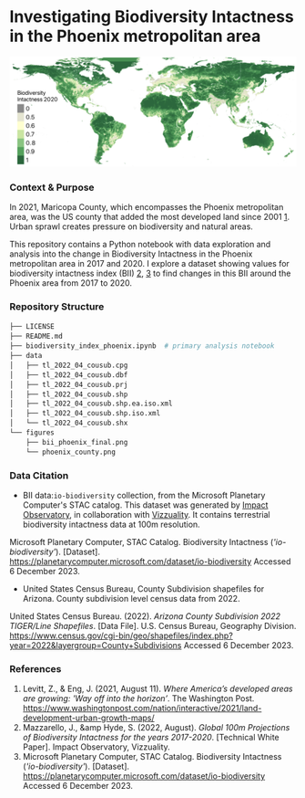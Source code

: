 # Investigating Biodiversity Intactness in the Phoenix metropolitan area
![bii-image](figures/bii-image.png)
### Context & Purpose

In 2021, Maricopa County, which encompasses the Phoenix metropolitan area, was the US county that added the most developed land since 2001 [1](https://www.washingtonpost.com/nation/interactive/2021/land-development-urban-growth-maps/). Urban sprawl creates pressure on biodiversity and natural areas.

This repository contains a Python notebook with data exploration and analysis into the change in Biodiversity Intactness in the Phoenix metropolitan area in 2017 and 2020. I explore a dataset showing values for biodiversity intactness index (BII) [2](https://ai4edatasetspublicassets.blob.core.windows.net/assets/pdfs/io-biodiversity/Biodiversity_Intactness_whitepaper.pdf), [3](https://planetarycomputer.microsoft.com/dataset/io-biodiversity) to find changes in this BII around the Phoenix area from 2017 to 2020.


### Repository Structure

```bash
├── LICENSE
├── README.md
├── biodiversity_index_phoenix.ipynb  # primary analysis notebook
├── data
│   ├── tl_2022_04_cousub.cpg
│   ├── tl_2022_04_cousub.dbf
│   ├── tl_2022_04_cousub.prj
│   ├── tl_2022_04_cousub.shp
│   ├── tl_2022_04_cousub.shp.ea.iso.xml
│   ├── tl_2022_04_cousub.shp.iso.xml
│   └── tl_2022_04_cousub.shx
└── figures
    ├── bii_phoenix_final.png
    └── phoenix_county.png
```



### Data Citation

- BII data:`io-biodiversity` collection, from the Microsoft Planetary Computer's STAC catalog. This dataset was generated by [Impact Observatory](https://www.impactobservatory.com/), in collaboration with [Vizzuality](https://www.vizzuality.com/). It contains terrestrial biodiversity intactness data at 100m resolution. 

Microsoft Planetary Computer, STAC Catalog. Biodiversity Intactness (*'io-biodiversity'*). [Dataset].  https://planetarycomputer.microsoft.com/dataset/io-biodiversity Accessed 6 December 2023.


- United States Census Bureau, County Subdivision shapefiles for Arizona. County subdivision level census data from 2022.
   
United States Census Bureau. (2022). *Arizona County Subdivision 2022 TIGER/Line Shapefiles*. [Data File]. U.S. Census Bureau, Geography Division. https://www.census.gov/cgi-bin/geo/shapefiles/index.php?year=2022&layergroup=County+Subdivisions Accessed 6 December 2023.

### References

1. Levitt, Z., &amp; Eng, J. (2021, August 11). *Where America’s developed areas are growing: 'Way off into the horizon’*. The Washington Post. https://www.washingtonpost.com/nation/interactive/2021/land-development-urban-growth-maps/
2. Mazzarello, J., &amp Hyde, S. (2022, August). *Global 100m Projections of Biodiversity Intactness for the years 2017-2020*. [Technical White Paper]. Impact Observatory, Vizzuality.
3. Microsoft Planetary Computer, STAC Catalog. Biodiversity Intactness (*'io-biodiversity'*). [Dataset].  https://planetarycomputer.microsoft.com/dataset/io-biodiversity Accessed 6 December 2023.





